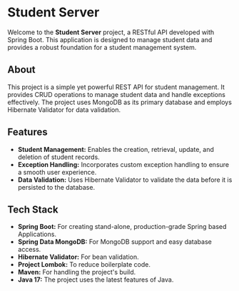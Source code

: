 # Student Server 

Welcome to the **Student Server** project, a RESTful API developed with Spring Boot. This application is designed to manage student data and provides a robust foundation for a student management system.

## About 

This project is a simple yet powerful REST API for student management. It provides CRUD operations to manage student data and handle exceptions effectively. The project uses MongoDB as its primary database and employs Hibernate Validator for data validation.

## Features 

- **Student Management:** Enables the creation, retrieval, update, and deletion of student records.
- **Exception Handling:** Incorporates custom exception handling to ensure a smooth user experience.
- **Data Validation:** Uses Hibernate Validator to validate the data before it is persisted to the database.

## Tech Stack 

- **Spring Boot:** For creating stand-alone, production-grade Spring based Applications.
- **Spring Data MongoDB:** For MongoDB support and easy database access.
- **Hibernate Validator:** For bean validation.
- **Project Lombok:** To reduce boilerplate code.
- **Maven:** For handling the project's build.
- **Java 17:** The project uses the latest features of Java.
